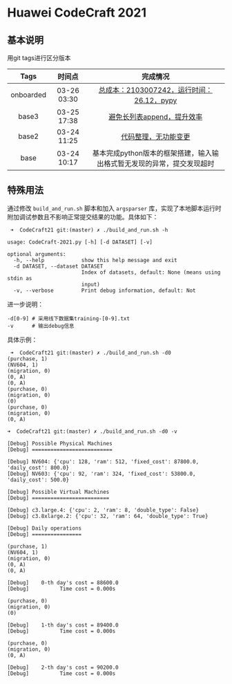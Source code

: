 # Huawei CodeCraft 2021

## 基本说明

用git tags进行区分版本

| Tags | 时间点 | 完成情况 |
| :---: | :---: | :---: |
| onboarded | 03-26 03:30 | [总成本：2103007242，运行时间：26.12，pypy](../../commit/4433923c15380f0ba23c707753490f6fbe38dbe4)|
| base3 | 03-25 17:38 | [避免长列表append，提升效率](../../commit/59b3baebc4c3809a8d2ed237596980894cbdea0b) |
| base2 | 03-24 11:25 | [代码整理，无功能变更](../../commit/ee6810bcd6cbe12905812b5bcfdbaf9df475cba4) |
| base | 03-24 10:17 | 基本完成python版本的框架搭建，输入输出格式暂无发现的异常，提交发现超时 |

## 特殊用法

通过修改 `build_and_run.sh` 脚本和加入 `argsparser` 库，实现了本地脚本运行时附加调试参数且不影响正常提交结果的功能。具体如下：

```shell script
 ➜  CodeCraft21 git:(master) ✗ ./build_and_run.sh -h    

usage: CodeCraft-2021.py [-h] [-d DATASET] [-v]

optional arguments:
  -h, --help            show this help message and exit
  -d DATASET, --dataset DATASET
                        Index of datasets, default: None (means using stdin as
                        input)
  -v, --verbose         Print debug information, default: Not
```

进一步说明：

```
-d[0-9] # 采用线下数据集training-[0-9].txt
-v      # 输出debug信息
```

具体示例：

```shell script
 ➜  CodeCraft21 git:(master) ✗ ./build_and_run.sh -d0   
(purchase, 1)
(NV604, 1)
(migration, 0)
(0, A)
(0, A)
(purchase, 0)
(migration, 0)
(0)
(purchase, 0)
(migration, 0)
(0, A)
```

```shell script
➜  CodeCraft21 git:(master) ✗ ./build_and_run.sh -d0 -v

[Debug] Possible Physical Machines
[Debug] ==========================

[Debug] NV604: {'cpu': 128, 'ram': 512, 'fixed_cost': 87800.0, 'daily_cost': 800.0}
[Debug] NV603: {'cpu': 92, 'ram': 324, 'fixed_cost': 53800.0, 'daily_cost': 500.0}

[Debug] Possible Virtual Machines
[Debug] =========================

[Debug] c3.large.4: {'cpu': 2, 'ram': 8, 'double_type': False}
[Debug] c3.8xlarge.2: {'cpu': 32, 'ram': 64, 'double_type': True}

[Debug] Daily operations
[Debug] ================

(purchase, 1)
(NV604, 1)
(migration, 0)
(0, A)
(0, A)

[Debug]    0-th day's cost = 88600.0
[Debug]          Time cost = 0.000s

(purchase, 0)
(migration, 0)
(0)

[Debug]    1-th day's cost = 89400.0
[Debug]          Time cost = 0.000s

(purchase, 0)
(migration, 0)
(0, A)

[Debug]    2-th day's cost = 90200.0
[Debug]          Time cost = 0.000s

```